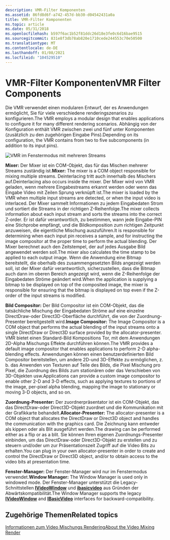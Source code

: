 ```yaml
---
description: VMR-Filter Komponenten
ms.assetid: 86fd8d6f-a742-457d-bb30-d04542431a0a
title: VMR-Filter Komponenten
ms.topic: article
ms.date: 05/31/2018
ms.openlocfilehash: b597f6ac1b52f81ddc26d18e3fe0c6d16bae9515
ms.sourcegitcommit: 831e8f3db78ab820e1710cede244553c70e50500
ms.translationtype: MT
ms.contentlocale: de-DE
ms.lasthandoff: 01/08/2021
ms.locfileid: "104529510"
---
```

# <a name="vmr-filter-components"></a><span data-ttu-id="22b97-103">VMR-Filter Komponenten</span><span class="sxs-lookup"><span data-stu-id="22b97-103">VMR Filter Components</span></span>

<span data-ttu-id="22b97-104">Die VMR verwendet einen modularen Entwurf, der es Anwendungen ermöglicht, Sie für viele verschiedene renderingszenarios zu konfigurieren.</span><span class="sxs-lookup"><span data-stu-id="22b97-104">The VMR employs a modular design that enables applications to configure it for many different rendering scenarios.</span></span> <span data-ttu-id="22b97-105">Abhängig von der Konfiguration enthält VMR zwischen zwei und fünf unter Komponenten (zusätzlich zu den zugehörigen Eingabe Pins).</span><span class="sxs-lookup"><span data-stu-id="22b97-105">Depending on its configuration, the VMR contains from two to five subcomponents (in addition to its input pins).</span></span>

![VMR im Fenstermodus mit mehreren Streams](images/vmr-multiple-streams.png)

<span data-ttu-id="22b97-107">**Mixer:** Der Mixer ist ein COM-Objekt, das für das Mischen mehrerer Streams zuständig ist.</span><span class="sxs-lookup"><span data-stu-id="22b97-107">**Mixer:** The mixer is a COM object responsible for mixing multiple streams.</span></span> <span data-ttu-id="22b97-108">Deinterlacing tritt auch innerhalb des Mischers auf.</span><span class="sxs-lookup"><span data-stu-id="22b97-108">Deinterlacing also occurs inside the mixer.</span></span> <span data-ttu-id="22b97-109">Der Mixer wird von VMR geladen, wenn mehrere Eingabestreams erkannt werden oder wenn das Eingabe Video mit Zeilen Sprung verknüpft ist.</span><span class="sxs-lookup"><span data-stu-id="22b97-109">The mixer is loaded by the VMR when multiple input streams are detected, or when the input video is interlaced.</span></span> <span data-ttu-id="22b97-110">Der Mixer sammelt Informationen zu jedem Eingabedaten Strom und sortiert die Streams in der richtigen Z-Reihenfolge.</span><span class="sxs-lookup"><span data-stu-id="22b97-110">The mixer collects information about each input stream and sorts the streams into the correct Z-order.</span></span> <span data-ttu-id="22b97-111">Er ist dafür verantwortlich, zu bestimmen, wann jede Eingabe-PIN eine Stichprobe empfängt, und die Bildkomposition zum richtigen Zeitpunkt anzuweisen, die eigentliche Mischung auszuführen.</span><span class="sxs-lookup"><span data-stu-id="22b97-111">It is responsible for determining when each input pin receives a sample, and for instructing the image compositor at the proper time to perform the actual blending.</span></span> <span data-ttu-id="22b97-112">Der Mixer berechnet auch den Zeitstempel, der auf jedes Ausgabe Bild angewendet werden soll.</span><span class="sxs-lookup"><span data-stu-id="22b97-112">The mixer also calculates the time stamp to be applied to each output image.</span></span> <span data-ttu-id="22b97-113">Wenn die Anwendung eine Bitmap bereitstellt, die oberhalb des zusammengesetzten Bilds angezeigt werden soll, ist der Mixer dafür verantwortlich, sicherzustellen, dass die Bitmap auch dann im oberen Bereich angezeigt wird, wenn die Z-Reihenfolge der Eingabedaten Ströme geändert wird.</span><span class="sxs-lookup"><span data-stu-id="22b97-113">When the application is supplying a bitmap to be displayed on top of the composited image, the mixer is responsible for ensuring that the bitmap is displayed on top even if the Z-order of the input streams is modified.</span></span>

<span data-ttu-id="22b97-114">**Bild Compositor:** Der Bild Compositor ist ein COM-Objekt, das die tatsächliche Mischung der Eingabedaten Ströme auf eine einzelne DirectDraw-oder Direct3D-Oberfläche durchführt, die von der Zuordnung-Presenter bereitgestellt wird.</span><span class="sxs-lookup"><span data-stu-id="22b97-114">**Image Compositor:** The Image Compositor is a COM object that performs the actual blending of the input streams onto a single DirectDraw or Direct3D surface provided by the allocator-presenter.</span></span> <span data-ttu-id="22b97-115">VMR bietet einen Standard-Bild Kompositions Tor, mit dem Anwendungen 2D-Alpha Mischungs Effekte durchführen können.</span><span class="sxs-lookup"><span data-stu-id="22b97-115">The VMR provides a default image compositor that enables applications to perform 2-D alpha-blending effects.</span></span> <span data-ttu-id="22b97-116">Anwendungen können einen benutzerdefinierten Bild Compositor bereitstellen, um andere 2D-und 3D-Effekte zu ermöglichen, z. b. das Anwenden von Texturen auf Teile des Bilds, die Pixel Mischung pro Pixel, die Zuordnung des Bilds zum stationären oder das Verschieben von 3D-Objekten usw.</span><span class="sxs-lookup"><span data-stu-id="22b97-116">Applications can provide a custom image compositor to enable other 2-D and 3-D effects, such as applying textures to portions of the image, per-pixel alpha blending, mapping the image to stationary or moving 3-D objects, and so on.</span></span>

<span data-ttu-id="22b97-117">**Zuordnung-Presenter:** Der zuordnerpräsentator ist ein COM-Objekt, das das DirectDraw-oder Direct3D-Objekt zuordnet und die Kommunikation mit der Grafikkarte behandelt.</span><span class="sxs-lookup"><span data-stu-id="22b97-117">**Allocator-Presenter:** The allocator-presenter is a COM object that allocates the DirectDraw or Direct3D object and handles the communication with the graphics card.</span></span> <span data-ttu-id="22b97-118">Die Zeichnung kann entweder als kippen oder als Blit ausgeführt werden.</span><span class="sxs-lookup"><span data-stu-id="22b97-118">The drawing can be performed either as a flip or as a blit.</span></span> <span data-ttu-id="22b97-119">Sie können Ihren eigenen Zuordnungs-Presenter einbinden, um das DirectDraw-oder Direct3D-Objekt zu erstellen und zu steuern und/oder um zur Präsentationszeit Zugriff auf die Video Bits zu erhalten.</span><span class="sxs-lookup"><span data-stu-id="22b97-119">You can plug in your own allocator-presenter in order to create and control the DirectDraw or Direct3D object, and/or to obtain access to the video bits at presentation time.</span></span>

<span data-ttu-id="22b97-120">**Fenster-Manager:** Der Fenster-Manager wird nur im Fenstermodus verwendet.</span><span class="sxs-lookup"><span data-stu-id="22b97-120">**Window Manager:** The Window Manager is used only in windowed mode.</span></span> <span data-ttu-id="22b97-121">Der Fenster-Manager unterstützt die Legacy-Schnittstellen [**IVideoWindow**](/windows/desktop/api/Control/nn-control-ivideowindow) und [**ibasicvideo**](/windows/desktop/api/Control/nn-control-ibasicvideo) aus Gründen der Abwärtskompatibilität.</span><span class="sxs-lookup"><span data-stu-id="22b97-121">The Window Manager supports the legacy [**IVideoWindow**](/windows/desktop/api/Control/nn-control-ivideowindow) and [**IBasicVideo**](/windows/desktop/api/Control/nn-control-ibasicvideo) interfaces for backward-compatibility.</span></span>

## <a name="related-topics"></a><span data-ttu-id="22b97-122">Zugehörige Themen</span><span class="sxs-lookup"><span data-stu-id="22b97-122">Related topics</span></span>

<dl> <dt>

[<span data-ttu-id="22b97-123">Informationen zum Video Mischungs Rendering</span><span class="sxs-lookup"><span data-stu-id="22b97-123">About the Video Mixing Render</span></span>](about-the-video-mixing-render.md)
</dt> </dl>

 

 



